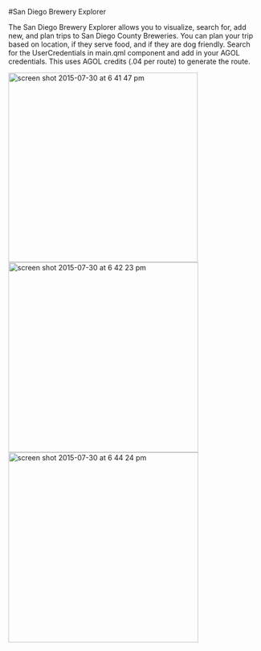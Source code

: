 #San Diego Brewery Explorer

The San Diego Brewery Explorer allows you to visualize, search for, add new, and plan trips to San Diego County Breweries. You can plan your trip based on location, if they serve food, and if they are dog friendly. Search for the UserCredentials in main.qml component and add in your AGOL credentials. This uses AGOL credits (.04 per route) to generate the route.

<img width="377" alt="screen shot 2015-07-30 at 6 41 47 pm" src="https://cloud.githubusercontent.com/assets/4107363/8999165/5ca2b042-36eb-11e5-9dad-4ca78cddd64b.png">

<img width="378" alt="screen shot 2015-07-30 at 6 42 23 pm" src="https://cloud.githubusercontent.com/assets/4107363/8999167/602389f8-36eb-11e5-90ca-788887746bcd.png">

<img width="378" alt="screen shot 2015-07-30 at 6 44 24 pm" src="https://cloud.githubusercontent.com/assets/4107363/8999168/65de30fa-36eb-11e5-8210-09461e4f5bc1.png">
